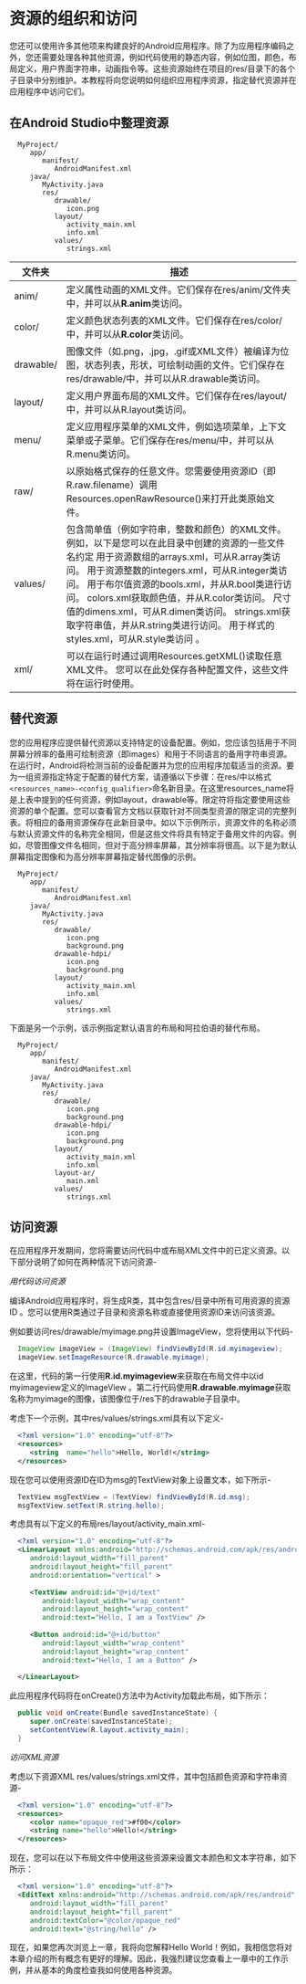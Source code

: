 
# 资源的组织和访问
  
  您还可以使用许多其他项来构建良好的Android应用程序。除了为应用程序编码之外，您还需要处理各种其他资源，例如代码使用的静态内容，例如位图，颜色，布局定义，用户界面字符串，动画指令等。这些资源始终在项目的res/目录下的各个子目录中分别维护。本教程将向您说明如何组织应用程序资源，指定替代资源并在应用程序中访问它们。
  
## 在Android Studio中整理资源
  
```t4
  MyProject/
     app/
        manifest/
           AndroidManifest.xml
     java/
        MyActivity.java  
        res/
           drawable/  
              icon.png  
           layout/  
              activity_main.xml
              info.xml
           values/  
              strings.xml 
```
  
  | 文件夹    | 描述                                                                                                                                                                                                                                                                                                                                                                                                                                                                            |
  | --------- | ------------------------------------------------------------------------------------------------------------------------------------------------------------------------------------------------------------------------------------------------------------------------------------------------------------------------------------------------------------------------------------------------------------------------------------------------------------------------------- |
  | anim/     | 定义属性动画的XML文件。它们保存在res/anim/文件夹中，并可以从**R.anim**类访问。                                                                                                                                                                                                                                                                                                                                                                                                  |
  | color/    | 定义颜色状态列表的XML文件。它们保存在res/color/中，并可以从**R.color**类访问。                                                                                                                                                                                                                                                                                                                                                                                                  |
  | drawable/ | 图像文件（如.png，.jpg，.gif或XML文件）被编译为位图，状态列表，形状，可绘制动画的文件。它们保存在res/drawable/中，并可以从R.drawable类访问。                                                                                                                                                                                                                                                                                                                                    |
  | layout/   | 定义用户界面布局的XML文件。它们保存在res/layout/中，并可以从R.layout类访问。                                                                                                                                                                                                                                                                                                                                                                                                    |
  | menu/     | 定义应用程序菜单的XML文件，例如选项菜单，上下文菜单或子菜单。它们保存在res/menu/中，并可以从R.menu类访问。                                                                                                                                                                                                                                                                                                                                                                      |
  | raw/      | 以原始格式保存的任意文件。您需要使用资源ID（即R.raw.filename）调用Resources.openRawResource()来打开此类原始文件。                                                                                                                                                                                                                                                                                                                                                               |
  | values/   |  包含简单值（例如字符串，整数和颜色）的XML文件。例如，以下是您可以在此目录中创建的资源的一些文件名约定   用于资源数组的arrays.xml，可从R.array类访问。   用于资源整数的integers.xml，可从R.integer类访问。   用于布尔值资源的bools.xml，并从R.bool类进行访问。   colors.xml获取颜色值，并从R.color类访问。   尺寸值的dimens.xml，可从R.dimen类访问。  strings.xml获取字符串值，并从R.string类进行访问。   用于样式的styles.xml，可从R.style类访问 。 |
  | xml/      | 可以在运行时通过调用Resources.getXML()读取任意XML文件。 您可以在此处保存各种配置文件，这些文件将在运行时使用。                                                                                                                                                                                                                                                                                                                                                                  |
  
## 替代资源
  
  您的应用程序应提供替代资源以支持特定的设备配置。例如，您应该包括用于不同屏幕分辨率的备用可绘制资源（即images）和用于不同语言的备用字符串资源。在运行时，Android将检测当前的设备配置并为您的应用程序加载适当的资源。要为一组资源指定特定于配置的替代方案，请遵循以下步骤：在res/中以格式`<resources_name>-<config_qualifier>`命名新目录。在这里resources_name将是上表中提到的任何资源，例如layout，drawable等。限定符将指定要使用这些资源的单个配置。您可以查看官方文档以获取针对不同类型资源的限定词的完整列表。将相应的备用资源保存在此新目录中。如以下示例所示，资源文件的名称必须与默认资源文件的名称完全相同，但是这些文件将具有特定于备用文件的内容。例如，尽管图像文件名相同，但对于高分辨率屏幕，其分辨率将很高。以下是为默认屏幕指定图像和为高分辨率屏幕指定替代图像的示例。
  
```t4
  MyProject/
     app/
        manifest/
           AndroidManifest.xml
     java/
        MyActivity.java   
        res/
           drawable/  
              icon.png
              background.png
           drawable-hdpi/  
              icon.png
              background.png  
           layout/  
              activity_main.xml
              info.xml
           values/  
              strings.xml 
```
  
  下面是另一个示例，该示例指定默认语言的布局和阿拉伯语的替代布局。
  
```t4
  MyProject/
     app/
        manifest/
           AndroidManifest.xml
     java/
        MyActivity.java   
        res/
           drawable/  
              icon.png
              background.png
           drawable-hdpi/  
              icon.png
              background.png  
           layout/  
              activity_main.xml
              info.xml
           layout-ar/
              main.xml
           values/  
              strings.xml 
```
  
## 访问资源
  
  在应用程序开发期间，您将需要访问代码中或布局XML文件中的已定义资源。以下部分说明了如何在两种情况下访问资源-
  
  *用代码访问资源*
  
  编译Android应用程序时，将生成R类，其中包含res/目录中所有可用资源的资源ID 。您可以使用R类通过子目录和资源名称或直接使用资源ID来访问该资源。
  
  例如要访问res/drawable/myimage.png并设置ImageView，您将使用以下代码-
  
```java
  ImageView imageView = (ImageView) findViewById(R.id.myimageview);
  imageView.setImageResource(R.drawable.myimage);
```
  
  在这里，代码的第一行使用**R.id.myimageview**来获取在布局文件中以id myimageview定义的ImageView 。第二行代码使用**R.drawable.myimage**获取名称为myimage的图像，该图像位于/res下的drawable子目录中。
  
  考虑下一个示例，其中res/values/strings.xml具有以下定义-
  
```xml
  <?xml version="1.0" encoding="utf-8"?>
  <resources>
     <string  name="hello">Hello, World!</string>
  </resources>
```
  
  现在您可以使用资源ID在ID为msg的TextView对象上设置文本，如下所示-
  
```java
  TextView msgTextView = (TextView) findViewById(R.id.msg);
  msgTextView.setText(R.string.hello);
```
  
  考虑具有以下定义的布局res/layout/activity_main.xml-
  
```xml
  <?xml version="1.0" encoding="utf-8"?>
  <LinearLayout xmlns:android="http://schemas.android.com/apk/res/android"
     android:layout_width="fill_parent"    
     android:layout_height="fill_parent"    
     android:orientation="vertical" >
  
     <TextView android:id="@+id/text"
        android:layout_width="wrap_content"
        android:layout_height="wrap_content"
        android:text="Hello, I am a TextView" />
  
     <Button android:id="@+id/button"
        android:layout_width="wrap_content"
        android:layout_height="wrap_content"
        android:text="Hello, I am a Button" />
  
  </LinearLayout>
```
  
  此应用程序代码将在onCreate()方法中为Activity加载此布局，如下所示：
  
```java
  public void onCreate(Bundle savedInstanceState) {
     super.onCreate(savedInstanceState);
     setContentView(R.layout.activity_main);
  }
```
  
  *访问XML资源*
  
  考虑以下资源XML res/values/strings.xml文件，其中包括颜色资源和字符串资源-
  
```xml
  <?xml version="1.0" encoding="utf-8"?>
  <resources>
     <color name="opaque_red">#f00</color>
     <string name="hello">Hello!</string>
  </resources>
```
  
  现在，您可以在以下布局文件中使用这些资源来设置文本颜色和文本字符串，如下所示：
  
```xml
  <?xml version="1.0" encoding="utf-8"?>
  <EditText xmlns:android="http://schemas.android.com/apk/res/android"
     android:layout_width="fill_parent"
     android:layout_height="fill_parent"
     android:textColor="@color/opaque_red"
     android:text="@string/hello" />
```
  
  现在，如果您再次浏览上一章，我将向您解释Hello World！例如，我相信您将对本章介绍的所有概念有更好的理解。因此，我强烈建议您查看上一章中的工作示例，并从基本的角度检查我如何使用各种资源。
